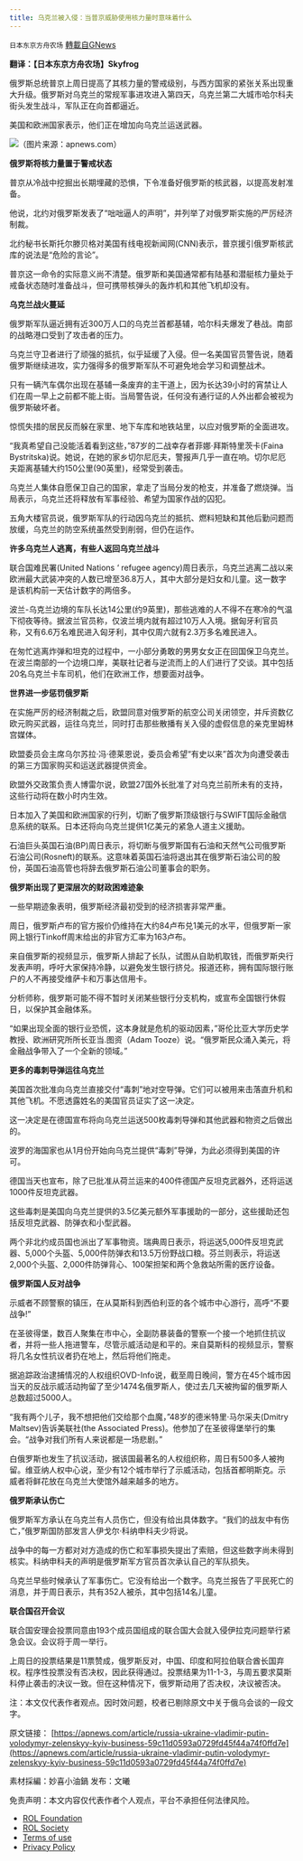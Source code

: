 ```yaml
---
title: 乌克兰被入侵：当普京威胁使用核力量时意味着什么
---
```

`日本东京方舟农场` [轉載自GNews](https://gnews.org/zh-hans/2113874/)

**翻译：【日本东京方舟农场】Skyfrog**

俄罗斯总统普京上周日提高了其核力量的警戒级别，与西方国家的紧张关系出现重大升级。俄罗斯对乌克兰的常规军事进攻进入第四天，乌克兰第二大城市哈尔科夫街头发生战斗，军队正在向首都逼近。

美国和欧洲国家表示，他们正在增加向乌克兰运送武器。

![](https://assets.gnews.org/wp-content/uploads/2022/03/图片-1-2.jpeg)（图片来源：apnews.com）

**俄罗斯将核力量置于警戒状态**

普京从冷战中挖掘出长期埋藏的恐惧，下令准备好俄罗斯的核武器，以提高发射准备。

他说，北约对俄罗斯发表了“咄咄逼人的声明”，并列举了对俄罗斯实施的严厉经济制裁。

北约秘书长斯托尔滕贝格对美国有线电视新闻网(CNN)表示，普京援引俄罗斯核武库的说法是“危险的言论”。

普京这一命令的实际意义尚不清楚。俄罗斯和美国通常都有陆基和潜艇核力量处于戒备状态随时准备战斗，但可携带核弹头的轰炸机和其他飞机却没有。

**乌克兰战火蔓延**

俄罗斯军队逼近拥有近300万人口的乌克兰首都基辅，哈尔科夫爆发了巷战。南部的战略港口受到了攻击者的压力。

乌克兰守卫者进行了顽强的抵抗，似乎延缓了入侵。但一名美国官员警告说，随着俄罗斯继续进攻，实力强得多的俄罗斯军队不可避免地会学习和调整战术。

只有一辆汽车偶尔出现在基辅一条废弃的主干道上，因为长达39小时的宵禁让人们在周一早上之前都不能上街。当局警告说，任何没有通行证的人外出都会被视为俄罗斯破坏者。

惊慌失措的居民反而躲在家里、地下车库和地铁站里，以应对俄罗斯的全面进攻。

“我真希望自己没能活着看到这些，”87岁的二战幸存者菲娜·拜斯特里茨卡(Faina Bystritska)说。她说，在她的家乡切尔尼厄夫，警报声几乎一直在响。切尔尼厄夫距离基辅大约150公里(90英里)，经常受到袭击。

乌克兰人集体自愿保卫自己的国家，拿走了当局分发的枪支，并准备了燃烧弹。当局表示，乌克兰还将释放有军事经验、希望为国家作战的囚犯。

五角大楼官员说，俄罗斯军队的行动因乌克兰的抵抗、燃料短缺和其他后勤问题而放缓，乌克兰的防空系统虽然受到削弱，但仍在运作。

**许多乌克兰人逃离，有些人返回乌克兰战斗**

联合国难民署(United Nations ‘ refugee agency)周日表示，乌克兰逃离二战以来欧洲最大武装冲突的人数已增至36.8万人，其中大部分是妇女和儿童。这一数字是该机构前一天估计数字的两倍多。

波兰-乌克兰边境的车队长达14公里(约9英里)，那些逃难的人不得不在寒冷的气温下彻夜等待。据波兰官员称，仅波兰境内就有超过10万人入境。据匈牙利官员称，又有6.6万名难民进入匈牙利，其中仅周六就有2.3万多名难民进入。

在匆忙逃离炸弹和坦克的过程中，一小部分勇敢的男男女女正在回国保卫乌克兰。在波兰南部的一个边境口岸，美联社记者与逆流而上的人们进行了交谈。其中包括20名乌克兰卡车司机，他们在欧洲工作，想要面对战争。

**世界进一步惩罚俄罗斯**

在实施严厉的经济制裁之后，欧盟同意对俄罗斯的航空公司关闭领空，并斥资数亿欧元购买武器，运往乌克兰，同时打击那些散播有关入侵的虚假信息的亲克里姆林宫媒体。

欧盟委员会主席乌尔苏拉·冯·德莱恩说，委员会希望“有史以来”首次为向遭受袭击的第三方国家购买和运送武器提供资金。

欧盟外交政策负责人博雷尔说，欧盟27国外长批准了对乌克兰前所未有的支持，这些行动将在数小时内生效。

日本加入了美国和欧洲国家的行列，切断了俄罗斯顶级银行与SWIFT国际金融信息系统的联系。日本还将向乌克兰提供1亿美元的紧急人道主义援助。

石油巨头英国石油(BP)周日表示，将切断与俄罗斯国有石油和天然气公司俄罗斯石油公司(Rosneft)的联系。这意味着英国石油将退出其在俄罗斯石油公司的股份，英国石油高管也将辞去俄罗斯石油公司董事会的职务。

**俄罗斯出现了更深层次的财政困难迹象**

一些早期迹象表明，俄罗斯经济最初受到的经济损害非常严重。

周日，俄罗斯卢布的官方报价仍维持在大约84卢布兑1美元的水平，但俄罗斯一家网上银行Tinkoff周末给出的非官方汇率为163卢布。

来自俄罗斯的视频显示，俄罗斯人排起了长队，试图从自助机取钱，而俄罗斯央行发表声明，呼吁大家保持冷静，以避免发生银行挤兑。报道还称，拥有国际银行账户的人不再接受维萨卡和万事达信用卡。

分析师称，俄罗斯可能不得不暂时关闭某些银行分支机构，或宣布全国银行休假日，以保护其金融体系。

“如果出现全面的银行业恐慌，这本身就是危机的驱动因素，”哥伦比亚大学历史学教授、欧洲研究所所长亚当.图资（Adam Tooze）说。“俄罗斯民众涌入美元，将金融战争带入了一个全新的领域。”

**更多的毒刺****导弹****运往乌克兰**

美国首次批准向乌克兰直接交付“毒刺”地对空导弹。它们可以被用来击落直升机和其他飞机。不愿透露姓名的美国官员证实了这一决定。

这一决定是在德国宣布将向乌克兰运送500枚毒刺导弹和其他武器和物资之后做出的。

波罗的海国家也从1月份开始向乌克兰提供“毒刺”导弹，为此必须得到美国的许可。

德国当天也宣布，除了已批准从荷兰运来的400件德国产反坦克武器外，还将运送1000件反坦克武器。

这些毒刺是美国向乌克兰提供的3.5亿美元额外军事援助的一部分，这些援助还包括反坦克武器、防弹衣和小型武器。

两个非北约成员国也派出了军事物资。瑞典周日表示，将运送5,000件反坦克武器、5,000个头盔、5,000件防弹衣和13.5万份野战口粮。芬兰则表示，将运送2,000个头盔、2,000件防弹背心、100架担架和两个急救站所需的医疗设备。

**俄罗斯国人反对战争**

示威者不顾警察的镇压，在从莫斯科到西伯利亚的各个城市中心游行，高呼“不要战争!”

在圣彼得堡，数百人聚集在市中心，全副防暴装备的警察一个接一个地抓住抗议者，并将一些人拖进警车，尽管示威活动是和平的。来自莫斯科的视频显示，警察将几名女性抗议者扔在地上，然后将他们拖走。

据追踪政治逮捕情况的人权组织OVD-Info说，截至周日晚间，警方在45个城市因当天的反战示威活动拘留了至少1474名俄罗斯人，使过去几天被拘留的俄罗斯人总数超过5000人。

“我有两个儿子，我不想把他们交给那个血魔，”48岁的德米特里·马尔采夫(Dmitry Maltsev)告诉美联社(the Associated Press)。他参加了在圣彼得堡举行的集会。“战争对我们所有人来说都是一场悲剧。”

白俄罗斯也发生了抗议活动，据该国最著名的人权组织称，周日有500多人被拘留。维亚纳人权中心说，至少有12个城市举行了示威活动，包括首都明斯克。示威者将鲜花放在乌克兰大使馆外越来越多的地方。

**俄罗斯承认伤亡**

俄罗斯军方承认在乌克兰有人员伤亡，但没有给出具体数字。“我们的战友中有伤亡，”俄罗斯国防部发言人伊戈尔·科纳申科夫少将说。

战争中的每一方都对对方造成的伤亡和军事损失提出了索赔，但这些数字尚未得到核实。科纳申科夫的声明是俄罗斯军方官员首次承认自己的军队损失。

乌克兰早些时候承认了军事伤亡。它没有给出一个数字。乌克兰报告了平民死亡的消息，并于周日表示，共有352人被杀，其中包括14名儿童。

**联合国召开会议**

联合国安理会投票同意由193个成员国组成的联合国大会就入侵伊拉克问题举行紧急会议。会议将于周一举行。

上周日的投票结果是11票赞成，俄罗斯反对，中国、印度和阿拉伯联合酋长国弃权。程序性投票没有否决权，因此获得通过。投票结果为11-1-3，与周五要求莫斯科停止袭击的决议一致。但在这种情况下，俄罗斯动用了否决权，决议被否决。

注：本文仅代表作者观点。因时效问题，校者已剔除原文中关于俄乌会谈的一段文字。

原文链接：
[https://apnews.com/article/russia-ukraine-vladimir-putin-volodymyr-zelenskyy-kyiv-business-59c11d0593a0729fd45f44a74f0ffd7e](https://apnews.com/article/russia-ukraine-vladimir-putin-volodymyr-zelenskyy-kyiv-business-59c11d0593a0729fd45f44a74f0ffd7e)

素材採編：妙喜小油鍋
发布：文曦

 

免责声明：本文内容仅代表作者个人观点，平台不承担任何法律风险。

- [ROL Foundation](https://rolfoundation.org/)
- [ROL Society](https://rolsociety.org/)
- [Terms of use](https://gnews.org/terms-of-use-3/)
- [Privacy Policy](https://gnews.org/privacy-policy/)
